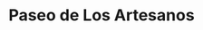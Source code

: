 ---
title: "Paseo de Los Artesanos"
url: /san-carlos-centro/paseo-de-los-artesanos/
shop: artesanía
---